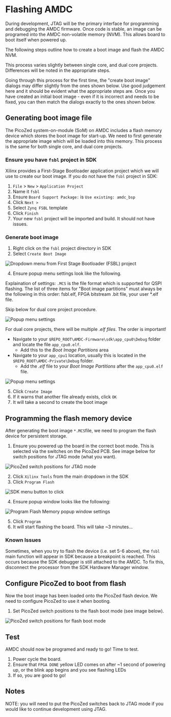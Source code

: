 # Flashing AMDC

During development, JTAG will be the primary interface for programming and debugging the AMDC firmware. Once code is stable, an image can be programed into the AMDC non-volatile memory (NVM). This allows board to boot itself when powered up.

The following steps outline how to create a boot image and flash the AMDC NVM. 

This process varies slightly between single core, and dual core projects. Differences will be noted in the appropriate steps.

Going through this process for the first time, the "create boot image" dialogs may differ slightly from the ones shown below. Use good judgement here and it should be evident what the appropriate steps are. Once you have created an initial boot image - even if it is incorrect and needs to be fixed, you can then match the dialogs exactly to the ones shown below. 

## Generating boot image file

The PicoZed system-on-module (SoM) on AMDC includes a flash memory device which stores the boot image for start-up. We need to first generate the appropriate image which will be loaded into this memory. This process is the same for both single core, and dual core projects.

### Ensure you have `fsbl` project in SDK

Xilinx provides a First-Stage Bootloader application project which we will use to create our boot image. If you do not have the `fsbl` project in SDK:

1. `File` > `New` > `Application Project`
2. Name it `fsbl`
3. Ensure `Board Support Package:` is `Use existing: amdc_bsp`
4. Click `Next >`
5. Select `Zynq FSBL` template
6. Click `Finish`
7. Your new `fsbl` project will be imported and build. It should not have issues.

### Generate boot image

1.  Right click on the `fsbl` project directory in SDK
2.  Select `Create Boot Image`

![Dropdown menu from First Stage Bootloader (FSBL) project](images/flashing/img1.png)

4. Ensure popup menu settings look like the following.

Explaination of settings: `.MCS` is the file format which is supported for QSPI flashing. The list of three items for "Boot image partitions" must always be the following in this order: fsbl.elf, FPGA bitstream .bit file, your user *.elf file. 

Skip below for dual core project procedure.

![Popup menu settings](images/flashing/img2.png)

For dual core projects, there will be multiple *.elf files*. The order is important! 
* Navigate to your `$REPO_ROOT\AMDC-Firmware\sdk\app_cpu0\Debug` folder and locate the file `app_cpu0.elf`. 
    * Add this to the _Boot Image Partitions_ area
* Navigate to your `app_cpu1` location, usually this is located in the `$REPO_ROOT\AMDC-Private\Debug` folder.
    * Add the *.elf* file to your _Boot Image Partitions_ after the `app_cpu0.elf` file. 

![Popup menu settings](images/flashing/img2-2.PNG)

5. Click `Create Image`
6. If it warns that another file already exists, click `OK`
7. It will take a second to create the boot image

## Programming the flash memory device

After generating the boot image `*.MCS`file, we need to program the flash device for persistent storage.

1. Ensure you powered up the board in the correct boot mode. This is selected via the switches on the PicoZed PCB. See image below for switch positions for JTAG mode (what you want).

![PicoZed switch positions for JTAG mode](images/flashing/sw-jtag.jpg)
 
2. Click `Xilinx Tools` from the main dropdown in the SDK
3. Click `Program Flash`

![SDK menu button to click](images/flashing/img3.png)

4. Ensure popup window looks like the following:

![Program Flash Memory popup window settings](images/flashing/img4-2.PNG)

5. Click `Program`
6. It will start flashing the board. This will take ~3 minutes...

### Known Issues

Sometimes, when you try to flash the device (i.e. set 5-6 above), the `fsbl` main function will appear in SDK because a breakpoint is reached. This occurs because the SDK debugger is still attached to the AMDC. To fix this, disconnect the processor from the SDK Hardware Manager window.

## Configure PicoZed to boot from flash

Now the boot image has been loaded onto the PicoZed flash device. We need to configure PicoZed to use it when booting.

1. Set PicoZed switch positions to the flash boot mode (see image below).

![PicoZed switch positions for flash boot mode](images/flashing/sw-flash.jpg)

## Test

AMDC should now be programed and ready to go! Time to test.

1.  Power cycle the board.
2.  Ensure that `FPGA DONE` yellow LED comes on after ~1 second of powering up, or the blink app begins and you see flashing LEDs
3. If so, you are good to go!

## Notes

NOTE: you will need to put the PicoZed switches back to JTAG mode if you would like to continue development using JTAG.
